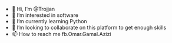 - 👋 Hi, I’m @Trojjan
- 👀 I’m interested in software 
- 🌱 I’m currently learning Python
- 💞️ I’m looking to collaborate on this platform to get enough skills
- 📫 How to reach me fb.Omar.Gamal.Azizi

<!---
Trojjan/Trojjan is a ✨ special ✨ repository because its `README.md` (this file) appears on your GitHub profile.
You can click the Preview link to take a look at your changes.
--->
